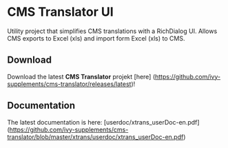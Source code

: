 # CMS Translator UI
Utility project that simplifies CMS translations with a RichDialog UI.
Allows CMS exports to Excel (xls) and import form Excel (xls) to CMS.

## Download 
Download the latest **CMS Translator** projekt [here] (https://github.com/ivy-supplements/cms-translator/releases/latest)!

## Documentation
The latest documentation is here: [userdoc/xtrans_userDoc-en.pdf] (https://github.com/ivy-supplements/cms-translator/blob/master/xtrans/userdoc/xtrans_userDoc-en.pdf)
